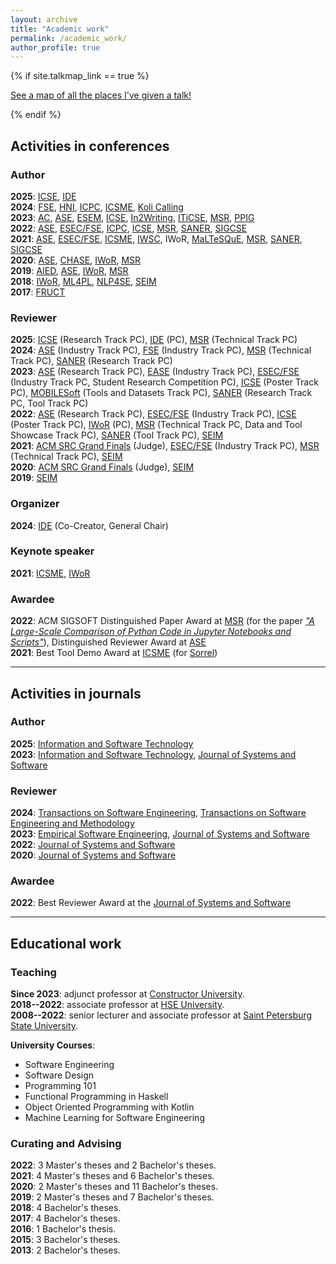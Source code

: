 ```yaml
---
layout: archive
title: "Academic work"
permalink: /academic_work/
author_profile: true
---
```


{% if site.talkmap_link == true %}

<p style="text-decoration:underline;"><a href="/talkmap.html">See a map of all the places I've given a talk!</a></p>

{% endif %}

<h2>Activities in conferences</h2>

<h3>Author</h3>

<b>2025</b>: <a href="https://conf.researchr.org/home/icse-2025">ICSE</a>, <a href="https://ide-workshop.github.io/">IDE</a><br>
<b>2024</b>: <a href="https://2024.esec-fse.org/track/fse-2024-research-papers">FSE</a>, <a href="https://humannotebookinteractions.github.io/">HNI</a>, <a href="https://conf.researchr.org/track/icpc-2024/icpc-2024-replications-and-negative-results--rene-">ICPC</a>, <a href="https://conf.researchr.org/track/icsme-2024/icsme-2024-papers">ICSME</a>, <a href="https://www.kolicalling.fi/">Koli Calling</a><br>
<b>2023</b>: <a href="https://2023.hci.international/ac">AC</a>, <a href="https://conf.researchr.org/home/ase-2023">ASE</a>, <a href="https://conf.researchr.org/home/esem-2023">ESEM</a>, <a href="https://conf.researchr.org/home/icse-2023">ICSE</a>, <a href="http://in2writing.glitch.me/">In2Writing</a>, <a href="https://iticse.acm.org/2023/">ITiCSE</a>, <a href="https://conf.researchr.org/home/msr-2023">MSR</a>, <a href="https://www.ppig.org/workshops/2023-annual-workshop/call-for-papers/">PPIG</a><br>
<b>2022</b>: <a href="https://conf.researchr.org/home/ase-2022">ASE</a>, <a href="https://2022.esec-fse.org/">ESEC/FSE</a>, <a href="https://conf.researchr.org/home/icpc-2022">ICPC</a>, <a href="https://conf.researchr.org/home/icse-2022">ICSE</a>, <a href="https://conf.researchr.org/home/msr-2022">MSR</a>, <a href="https://saner2022.uom.gr/">SANER</a>, <a href="https://sigcse2022.sigcse.org/">SIGCSE</a><br>
<b>2021</b>: <a href="https://conf.researchr.org/home/ase-2021">ASE</a>, <a href="https://2021.esec-fse.org/">ESEC/FSE</a>, <a href="https://icsme2021.github.io/">ICSME</a>, <a href="https://iwsc2021.github.io/index.html">IWSC</a>, <a herf="https://iwor.github.io/iwor2021/">IWoR</a>, <a href="https://maltesque2021.github.io/submission.html">MaLTeSQuE</a>, <a href="https://2021.msrconf.org/">MSR</a>, <a href="https://saner2021.shidler.hawaii.edu/">SANER</a>, <a href="https://sigcse2021.sigcse.org/">SIGCSE</a><br>
<b>2020</b>: <a href="https://conf.researchr.org/home/ase-2020">ASE</a>, <a href="https://conferences.computer.org/chase2020/">CHASE</a>, <a href="https://conf.researchr.org/track/icse-2020/icse-2020-Workshops">IWoR</a>, <a href="https://2020.msrconf.org/">MSR</a><br>
<b>2019</b>: <a href="https://www.springer.com/gp/book/9783030232030">AIED</a>, <a href="https://2019.ase-conferences.org/">ASE</a>, <a href="https://iwor.github.io/iwor2019/">IWoR</a>, <a href="https://conf.researchr.org/home/msr-2019">MSR</a><br>
<b>2018</b>: <a href="https://iwor.github.io/iwor2018/">IWoR</a>, <a href="https://conf.researchr.org/track/ML4PL-2018/ML4PL-2018-papers">ML4PL</a>, <a href="https://nl4se2018.github.io/">NLP4SE</a>, <a href="https://seim-conf.org/en/archive/2018/">SEIM</a><br>
<b>2017</b>: <a href="https://www.fruct.org/conference17">FRUCT</a>

<h3>Reviewer</h3>

<b>2025</b>: <a href="https://conf.researchr.org/track/icse-2025/icse-2025-research-track">ICSE</a> (Research Track PC), <a href="https://ide-workshop.github.io/">IDE</a> (PC), <a href="https://2025.msrconf.org/track/msr-2025-technical-papers">MSR</a> (Technical Track PC) <br>
<b>2024</b>: <a href="https://conf.researchr.org/track/ase-2024/ase-2024-industry-showcase">ASE</a> (Industry Track PC), <a href="https://2024.esec-fse.org/track/fse-2024-industry">FSE</a> (Industry Track PC), <a href="https://2024.msrconf.org/track/msr-2024-technical-papers">MSR</a> (Technical Track PC), <a href="https://conf.researchr.org/track/saner-2024/saner-2024-papers">SANER</a> (Research Track PC)<br>
<b>2023</b>: <a href="https://conf.researchr.org/track/ase-2023/ase-2023-papers">ASE</a>  (Research Track PC), <a href="https://conf.researchr.org/track/ease-2023/ease-2023-industry">EASE</a> (Industry Track PC), <a href="https://2023.esec-fse.org/track/fse-2023-industry">ESEC/FSE</a> (Industry Track PC, Student Research Competition PC), <a href="https://conf.researchr.org/track/icse-2023/icse-2023-posters">ICSE</a> (Poster Track PC), <a href="https://conf.researchr.org/track/mobilesoft-2023/mobilesoft-2023-tools-and-datasets">MOBILESoft</a> (Tools and Datasets Track PC), <a href="https://saner2023.must.edu.mo/">SANER</a> (Research Track PC, Tool Track PC)<br>
<b>2022</b>: <a href="https://conf.researchr.org/track/ase-2022/ase-2022-research-papers">ASE</a>  (Research Track PC), <a href="https://2022.esec-fse.org/track/fse-2022-industry">ESEC/FSE</a> (Industry Track PC), <a href="https://conf.researchr.org/track/icse-2022/icse-2022-posters">ICSE</a> (Poster Track PC), <a href="https://iwor.github.io/iwor2022/">IWoR</a> (PC), <a href="https://conf.researchr.org/track/msr-2022/msr-2022-technical-papers">MSR</a> (Technical Track PC, Data and Tool Showcase Track PC), <a href="https://saner2022.uom.gr/tooltrack">SANER</a> (Tool Track PC), <a href="https://seim-conf.org/en/">SEIM</a><br>
<b>2021</b>: <a href="https://src.acm.org/candidates/2021">ACM SRC Grand Finals</a> (Judge), <a href="https://2021.esec-fse.org/track/fse-2021-industry">ESEC/FSE</a> (Industry Track PC), <a href="https://2021.msrconf.org/track/msr-2021-technical-papers">MSR</a> (Technical Track PC), <a href="https://seim-conf.org/en/archive/2021/">SEIM</a><br>
<b>2020</b>: <a href="https://src.acm.org/candidates/2020">ACM SRC Grand Finals</a> (Judge), <a href="https://seim-conf.org/en/archive/2020/">SEIM</a><br>
<b>2019</b>: <a href="https://seim-conf.org/en/archive/2019/">SEIM</a>

<h3>Organizer</h3>

<b>2024</b>: <a href="https://ide-workshop.github.io/">IDE</a> (Co-Creator, General Chair) <br>

<h3>Keynote speaker</h3>

<b>2021</b>: <a href="https://icsme2021.github.io/program/Keynotes.html">ICSME</a>, <a href="https://iwor.github.io/iwor2021/keynote.html">IWoR</a>

<h3>Awardee</h3>
<b>2022</b>: ACM SIGSOFT Distinguished Paper Award at <a href="https://conf.researchr.org/home/msr-2022">MSR</a> (for the paper <i><a href="https://jzuken.github.io/publications/2022-05-18-jupyter-analysis">"A Large-Scale Comparison of Python Code in Jupyter Notebooks and Scripts"</a></i>), Distinguished Reviewer Award at <a href="https://conf.researchr.org/track/ase-2022/ase-2022-research-papers">ASE</a><br>
<b>2021</b>: Best Tool Demo Award at <a href="https://icsme2021.github.io/">ICSME</a> (for <a href="https://jzuken.github.io/tools/sorrel">Sorrel</a>)<br>

<hr color="#888888" size="4" noshade>

<h2>Activities in journals</h2>

<h3>Author</h3>

<b>2025</b>: <a href="https://www.sciencedirect.com/journal/information-and-software-technology">Information and Software Technology</a><br>
<b>2023</b>: <a href="https://www.sciencedirect.com/journal/information-and-software-technology">Information and Software Technology</a>, <a href="https://www.sciencedirect.com/journal/journal-of-systems-and-software">Journal of Systems and Software</a>

<h3>Reviewer</h3>

<b>2024</b>: <a href="https://www.computer.org/csdl/journal/ts">Transactions on Software Engineering</a>, <a href="https://dl.acm.org/journal/tosem">Transactions on Software Engineering and Methodology</a> <br>
<b>2023</b>: <a href="https://www.springer.com/journal/10664">Empirical Software Engineering</a>, <a href="https://www.sciencedirect.com/journal/journal-of-systems-and-software">Journal of Systems and Software</a><br>
<b>2022</b>: <a href="https://www.sciencedirect.com/journal/journal-of-systems-and-software">Journal of Systems and Software</a><br>
<b>2020</b>: <a href="https://www.sciencedirect.com/journal/journal-of-systems-and-software">Journal of Systems and Software</a>

<h3>Awardee</h3>

<b>2022</b>: Best Reviewer Award at the <a href="https://www.sciencedirect.com/journal/journal-of-systems-and-software">Journal of Systems and Software</a>

<hr color="#888888" size="4" noshade>

<h2>Educational work</h2>

<h3>Teaching</h3>

<b>Since 2023</b>: adjunct professor at <a href="https://constructor.university/">Constructor University</a>. <br>
<b>2018--2022</b>: associate professor at <a href="https://www.hse.ru/en/">HSE University</a>.<br>
<b>2008--2022</b>: senior lecturer and associate professor at <a href="https://english.spbu.ru/">Saint Petersburg State University</a>.

<b>University Courses</b>:
<ul>
<li>Software Engineering</li>
<li>Software Design</li>
<li>Programming 101</li>
<li>Functional Programming in Haskell</li>
<li>Object Oriented Programming with Kotlin</li>
<li>Machine Learning for Software Engineering</li>
</ul>

<h3>Curating and Advising</h3>
<b>2022</b>: 3 Master's theses and 2 Bachelor's theses.<br>
<b>2021</b>: 4 Master's theses and 6 Bachelor's theses.<br>
<b>2020</b>: 2 Master's theses and 11 Bachelor's theses.<br>
<b>2019</b>: 2 Master's theses and 7 Bachelor's theses.<br>
<b>2018</b>: 4 Bachelor's theses.<br>
<b>2017</b>: 4 Bachelor's theses.<br>
<b>2016</b>: 1 Bachelor's thesis.<br>
<b>2015</b>: 3 Bachelor's theses.<br>
<b>2013</b>: 2 Bachelor's theses.<br>
